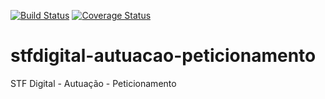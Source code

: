 [![Build Status](https://travis-ci.org/supremotribunalfederal/stfdigital-autuacao-peticionamento.svg?branch=master)](https://travis-ci.org/supremotribunalfederal/stfdigital-autuacao-peticionamento)
[![Coverage Status](https://coveralls.io/repos/github/supremotribunalfederal/stfdigital-autuacao-peticionamento/badge.svg?branch=master)](https://coveralls.io/github/supremotribunalfederal/stfdigital-autuacao-peticionamento?branch=master)

# stfdigital-autuacao-peticionamento
STF Digital - Autuação - Peticionamento
